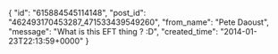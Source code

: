  {
   "id": "615884545114148",
   "post_id": "462493170453287_471533439549260",
   "from_name": "Pete Daoust",
   "message": "What is this EFT thing ? :D",
   "created_time": "2014-01-23T22:13:59+0000"
 }

